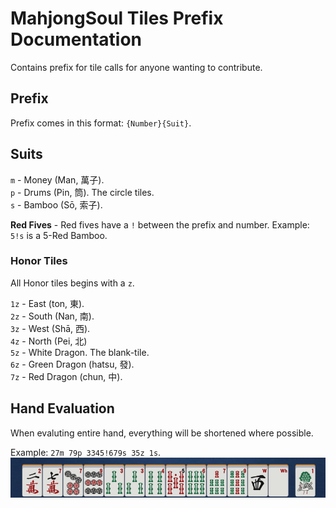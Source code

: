 # MahjongSoul Tiles Prefix Documentation
Contains prefix for tile calls for anyone wanting to contribute.

## Prefix
Prefix comes in this format: `{Number}{Suit}`.

## Suits

`m` - Money (Man, 萬子).<br/>
`p` - Drums (Pin, 筒). The circle tiles.<br/>
`s` - Bamboo (Sō, 索子).

**Red Fives** - Red fives have a `!` between the prefix and number. Example: `5!s` is a 5-Red Bamboo. 

### Honor Tiles
All Honor tiles begins with a `z`.

`1z` - East (ton, 東).<br/>
`2z` - South (Nan, 南).<br/>
`3z` - West (Shā, 西).<br/>
`4z` - North (Pei, 北)<br/>
`5z` - White Dragon. The blank-tile.<br/>
`6z` - Green Dragon (hatsu, 發).<br/>
`7z` - Red Dragon (chun, 中).

## Hand Evaluation
When evaluting entire hand, everything will be shortened where possible.

Example: `27m 79p 3345!679s 35z 1s`.
![27m 79p 3345!679s 35z 1s](./hand-evalution-example.png?raw=true "Hand Evaluation Image for 27m 79p 3345!679s 35z 1s")
